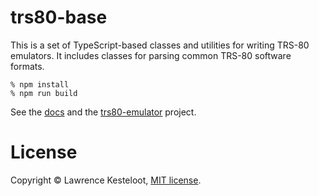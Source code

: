 # trs80-base

This is a set of TypeScript-based classes and utilities for writing
TRS-80 emulators. It includes classes for parsing common TRS-80 software
formats.

    % npm install
    % npm run build

See the [docs](https://lkesteloot.github.io/trs80-base/) and the
[trs80-emulator](https://github.com/lkesteloot/trs80-emulator) project.

# License

Copyright &copy; Lawrence Kesteloot, [MIT license](LICENSE).
